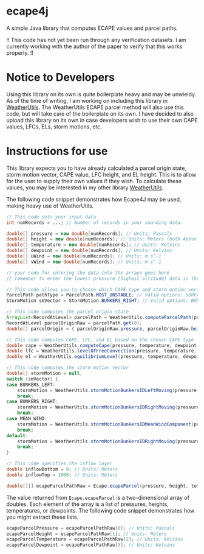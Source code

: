 # ecape4j
A simple Java library that computes ECAPE values and parcel paths.

!! This code has not yet been run through any verification datasets. I am currently working with the author of the paper to verify that this works properly. !!

# Notice to Developers
Using this library on its own is quite boilerplate heavy and may be unwieldy. As of the time of writing, I am working on including this library in <a href="https://github.com/a-urq/weather-utils-java">WeatherUtils</a>. The WeatherUtils ECAPE parcel method will also use this code, but will take care of the boilerplate on its own. I have decided to also upload this library on its own in case developers wish to use their own CAPE values, LFCs, ELs, storm motions, etc.

# Instructions for use
This library expects you to have already calculated a parcel origin state, storm motion vector, CAPE value, LFC height, and EL height. This is to allow for the user to supply their own values if they wish. To calculate these values, you may be interested in my other library <a href="https://github.com/a-urq/weather-utils-java">WeatherUtils</a>. 

The following code snippet demonstrates how Ecape4J may be used, making heavy use of WeatherUtils.

```java
// This code sets your input data
int numRecords = ...; // Number of records in your sounding data.

double[] pressure = new double[numRecords]; // Units: Pascals
double[] height = new double[numRecords]; // Units: Meters (both Above Sea Level and Above Ground Level will work)
double[] temperature = new double[numRecords]; // Units: Kelvins
double[] dewpoint = new double[numRecords]; // Units: Kelvins
double[] uWind = new double[numRecords]; // Units: m s^-1
double[] vWind = new double[numRecords]; // Units: m s^-1

// your code for entering the data into the arrays goes here
// remember to enter the lowest pressure (highest altitude) data in the first index and the highest pressure (lowest altitude) data in the last index.

// This code allows you to choose which CAPE type and storm motion vector you would like to use.
ParcelPath pathType = ParcelPath.MOST_UNSTABLE; // Valid options: SURFACE_BASED, MIXED_LAYER, MOST_UNSTABLE, INFLOW_LAYER
StormMotion smVector = StormMotion.BUNKERS_RIGHT; // Valid options: BUNKERS_RIGHT, BUNKERS_LEFT, MEAN_WIND

// This code computes the parcel origin state
ArrayList<RecordAtLevel> parcelPath = WeatherUtils.computeParcelPath(pressure, temperature, dewpoint, pathType,	false);
RecordAtLevel parcelOriginRaw = parcelPath.get(0);
double[] parcelOrigin = { parcelOriginRaw.pressure, parcelOriginRaw.height, parcelOriginRaw.temperature, parcelOriginRaw.dewpoint };

// This code computes CAPE, LFC, and EL based on the chosen CAPE type
double cape = WeatherUtils.computeCape(pressure, temperature, dewpoint, parcelPath);
double lfc = WeatherUtils.levelOfFreeConvection(pressure, temperature, dewpoint, parcelPath);
double el = WeatherUtils.equilibriumLevel(pressure, temperature, dewpoint, parcelPath);

// This code computes the storm motion vector
double[] stormMotion = null;
switch (smVector) {
case BUNKERS_LEFT:
	stormMotion = WeatherUtils.stormMotionBunkersIDLeftMoving(pressure, height, uWind, vWind);
	break;
case BUNKERS_RIGHT:
	stormMotion = WeatherUtils.stormMotionBunkersIDRightMoving(pressure, height, uWind, vWind);
	break;
case MEAN_WIND:
	stormMotion = WeatherUtils.stormMotionBunkersIDMeanWindComponent(pressure, height, uWind, vWind);
	break;
default:
	stormMotion = WeatherUtils.stormMotionBunkersIDRightMoving(pressure, height, uWind, vWind);
	break;
}

// This code specifies the inflow layer
double inflowBottom = 0; // Units: Meters
double inflowTop = 1000; // Units: Meters

double[][] ecapeParcelPathRaw = Ecape.ecapeParcel(pressure, height, temperature, dewpoint, uWind, vWind, parcelOrigin, stormMotion, inflowBottom, inflowTop, cape, lfc, el);
```

The value returned from `Ecape.ecapeParcel` is a two-dimensional array of doubles. Each element of the array is a list of pressures, heights, temperatures, or dewpoints. The following code snippet demonstrates how you might extract these lists.

```java
ecapeParcelPressure = ecapeParcelPathRaw[0]; // Units: Pascals
ecapeParcelHeight = ecapeParcelPathRaw[1]; // Units: Meters
ecapeParcelTemperature = ecapeParcelPathRaw[2]; // Units: Kelvins
ecapeParcelDewpoint = ecapeParcelPathRaw[3]; // Units: Kelvins
```
